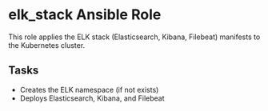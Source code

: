 # elk_stack Ansible Role

This role applies the ELK stack (Elasticsearch, Kibana, Filebeat) manifests to the Kubernetes cluster.

## Tasks
- Creates the ELK namespace (if not exists)
- Deploys Elasticsearch, Kibana, and Filebeat 